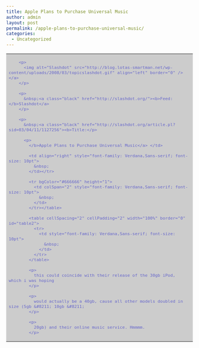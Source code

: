 ```yaml
---
title: Apple Plans to Purchase Universal Music
author: admin
layout: post
permalink: /apple-plans-to-purchase-universal-music/
categories:
  - Uncategorized
---
```

<table cellSpacing="0" cellPadding="0" width="100%" bgColor="#cccccc" border="0" id="table1">
  <tr>
    <td style="font-family: Verdana,Sans-serif; font-size: 10pt">
      <p>
        <a style="color: #66c; text-decoration: none" href="http://slashdot.org/"></p> 
        
        <p>
          <img alt="Slashdot" src="http://blog.lotas-smartman.net/wp-content/uploads/2008/03/topicslashdot.gif" align="left" border="0" /></a>
        </p>
        
        <p>
          &nbsp;<a class="black" href="http://slashdot.org/"><b>Feed: </b>Slashdot</a>
        </p>
        
        <p>
          &nbsp;<a class="black" href="http://slashdot.org/article.pl?sid=03/04/11/1127256"><b>Title:</p> 
          
          <p>
            </b>Apple Plans to Purchase Universal Music</a> </td> 
            
            <td align="right" style="font-family: Verdana,Sans-serif; font-size: 10pt">
              &nbsp;
            </td></tr> 
            
            <tr bgColor="#666666" height="1">
              <td colSpan="2" style="font-family: Verdana,Sans-serif; font-size: 10pt">
                &nbsp;
              </td>
            </tr></table> 
            
            <table cellSpacing="2" cellPadding="2" width="100%" border="0" id="table2">
              <tr>
                <td style="font-family: Verdana,Sans-serif; font-size: 10pt">
                  &nbsp;
                </td>
              </tr>
            </table>
            
            <p>
              this could coincide with their release of the 30gb iPod, which i was hoping
            </p>
            
            <p>
              would actually be a 40gb, cause all other models doubled in size (5gb &#8211; 10gb &#8211;
            </p>
            
            <p>
              20gb) and their online music service. Hmmmm.
            </p>